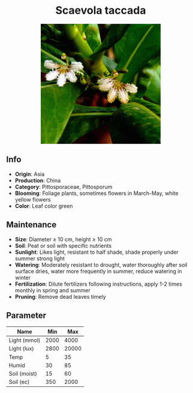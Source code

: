 <h1 align='center'>Scaevola taccada</h1>
<p align="center">
    <img 
        align='center'
        width='320'
        src="../images/scaevola taccada.png" 
        alt='Scaevola taccada' />
</p>

## Info

 - **Origin**: Asia
 - **Production**: China
 - **Category**: Pittosporaceae, Pittosporum
 - **Blooming**: Foliage plants, sometimes flowers in March-May, white yellow flowers
 - **Color**: Leaf color green

## Maintenance

 - **Size**: Diameter ≥ 10 cm, height ≥ 10 cm
 - **Soil**: Peat or soil with specific nutrients
 - **Sunlight**: Likes light, resistant to half shade, shade properly under summer strong light
 - **Watering**: Moderately resistant to drought, water thoroughly after soil surface dries, water more frequently in summer, reduce watering in winter
 - **Fertilization**: Dilute fertilizers following instructions, apply 1-2 times monthly in spring and summer
 - **Pruning**: Remove dead leaves timely

## Parameter

| Name         | Min  | Max   |
|--------------|------|-------|
| Light (mmol) | 2000 | 4000  |
| Light (lux)  | 2800 | 20000 |
| Temp         | 5    | 35    |
| Humid        | 30   | 85    |
| Soil (moist) | 15   | 60    |
| Soil (ec)    | 350  | 2000  |